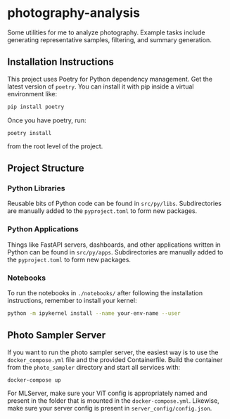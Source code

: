 # photography-analysis
Some utilities for me to analyze photography. Example tasks include generating representative samples, filtering, and summary generation.

## Installation Instructions

This project uses Poetry for Python dependency management. Get the latest version of `poetry`. You can install it with pip inside a virtual environment like: 
```bash
pip install poetry
```
Once you have poetry, run:
```
poetry install
```
from the root level of the project.

## Project Structure

### Python Libraries

Reusable bits of Python code can be found in `src/py/libs`. Subdirectories are manually added to the `pyproject.toml` to form new packages.

### Python Applications

Things like FastAPI servers, dashboards, and other applications written in Python can be found in `src/py/apps`. Subdirectories are manually added to the `pyproject.toml` to form new packages.

### Notebooks

To run the notebooks in `./notebooks/` after following the installation instructions, remember to install your kernel:
```bash
python -m ipykernel install --name your-env-name --user
```

## Photo Sampler Server

If you want to run the photo sampler server, the easiest way is to use the `docker_compose.yml` file and the provided Containerfile. Build the container from the `photo_sampler` directory and start all services with:
```
docker-compose up
```
For MLServer, make sure your ViT config is appropriately named and present in the folder that is mounted in the `docker-compose.yml`. Likewise, make sure your server config is present in `server_config/config.json`.